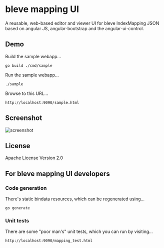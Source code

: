 # bleve mapping UI

A reusable, web-based editor and viewer UI for bleve IndexMapping
JSON based on angular JS, angular-bootstrap and the angular-ui-control.

## Demo

Build the sample webapp...

    go build ./cmd/sample

Run the sample webapp...

    ./sample

Browse to this URL...

    http://localhost:9090/sample.html

## Screenshot

![screenshot](https://raw.githubusercontent.com/blevesearch/bleve-mapping-ui/master/docs/screenshot.png)

## License

Apache License Version 2.0

## For bleve mapping UI developers

### Code generation

There's static bindata resources, which can be regenerated using...

    go generate

### Unit tests

There are some "poor man's" unit tests, which you can run by visiting...

    http://localhost:9090/mapping_test.html

